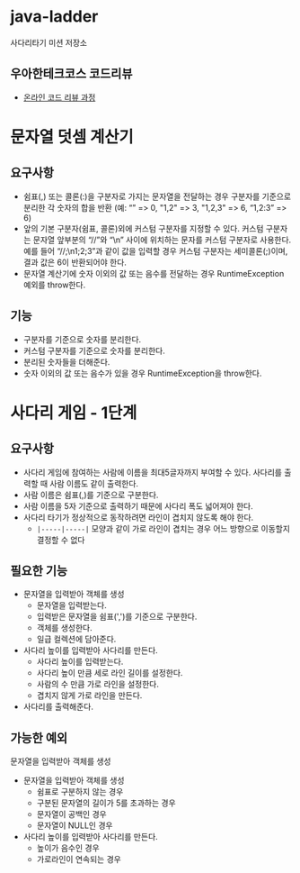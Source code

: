 # java-ladder
사다리타기 미션 저장소

## 우아한테크코스 코드리뷰
* [온라인 코드 리뷰 과정](https://github.com/woowacourse/woowacourse-docs/blob/master/maincourse/README.md)

# 문자열 덧셈 계산기

## 요구사항

- 쉼표(,) 또는 콜론(:)을 구분자로 가지는 문자열을 전달하는 경우 구분자를 기준으로 분리한 각 숫자의 합을 반환 (예: “” => 0, "1,2" => 3, "1,2,3" => 6, “1,2:3” => 6)
- 앞의 기본 구분자(쉼표, 콜론)외에 커스텀 구분자를 지정할 수 있다. 커스텀 구분자는 문자열 앞부분의 “//”와 “\n” 사이에 위치하는 문자를 커스텀 구분자로 사용한다. 예를 들어 “//;\n1;2;3”과 같이 값을 입력할 경우 커스텀 구분자는 세미콜론(;)이며, 결과 값은 6이 반환되어야 한다.
- 문자열 계산기에 숫자 이외의 값 또는 음수를 전달하는 경우 RuntimeException 예외를 throw한다.

## 기능

- 구분자를 기준으로 숫자를 분리한다.
- 커스텀 구분자를 기준으로 숫자를 분리한다.
- 분리된 숫자들을 더해준다.
- 숫자 이외의 값 또는 음수가 있을 경우 RuntimeException을 throw한다.

# 사다리 게임 - 1단계

## 요구사항

- 사다리 게임에 참여하는 사람에 이름을 최대5글자까지 부여할 수 있다. 사다리를 출력할 때 사람 이름도 같이 출력한다.
- 사람 이름은 쉼표(,)를 기준으로 구분한다.
- 사람 이름을 5자 기준으로 출력하기 때문에 사다리 폭도 넓어져야 한다.
- 사다리 타기가 정상적으로 동작하려면 라인이 겹치지 않도록 해야 한다.
  - `|-----|-----|` 모양과 같이 가로 라인이 겹치는 경우 어느 방향으로 이동할지 결정할 수 없다

## 필요한 기능

- 문자열을 입력받아 객체를 생성
  - 문자열을 입력받는다.
  - 입력받은 문자열을 쉼표(',')를 기준으로 구분한다.
  - 객체를 생성한다.
  - 일급 컬렉션에 담아준다.
- 사다리 높이를 입력받아 사다리를 만든다.
  - 사다리 높이를 입력받는다.
  - 사다리 높이 만큼 세로 라인 길이를 설정한다.
  - 사람의 수 만큼 가로 라인을 설정한다.
  - 겹치지 않게 가로 라인을 만든다.
- 사다리를 출력해준다.

## 가능한 예외

문자열을 입력받아 객체를 생성

- 문자열을 입력받아 객체를 생성
  - 쉼표로 구분하지 않는 경우
  - 구분된 문자열의 길이가 5를 초과하는 경우
  - 문자열이 공백인 경우
  - 문자열이 NULL인 경우
- 사다리 높이를 입력받아 사다리를 만든다.
  - 높이가 음수인 경우
  - 가로라인이 연속되는 경우

